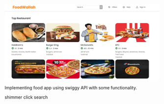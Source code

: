 ![Images](./public/swiggy-scrn.png)


Implementing food app using swiggy API with some functionality.


shimmer
click
search